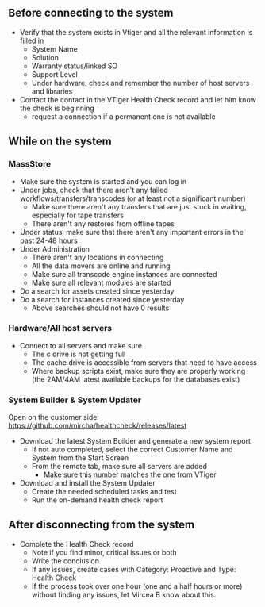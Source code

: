## Before connecting to the system

- Verify that the system exists in Vtiger and all the relevant information is filled in
  - System Name
  - Solution
  - Warranty status/linked SO
  - Support Level
  - Under hardware, check and remember the number of host servers and libraries
- Contact the contact in the VTiger Health Check record and let him know the check is beginning
  - request a connection if a permanent one is not available

## While on the system

### MassStore
- Make sure the system is started and you can log in
- Under jobs, check that there aren't any failed workflows/transfers/transcodes (or at least not a significant number)
  - Make sure there aren't any transfers that are just stuck in waiting, especially for tape transfers
  - There aren't any restores from offline tapes
- Under status, make sure that there aren't any important errors in the past 24-48 hours
- Under Administration
  - There aren't any locations in connecting
  - All the data movers are online and running
  - Make sure all transcode engine instances are connected
  - Make sure all relevant modules are started
- Do a search for assets created since yesterday
- Do a search for instances created since yesterday
  - Above searches should not have 0 results

### Hardware/All host servers

- Connect to all servers and make sure
  - The c drive is not getting full
  - The cache drive is accessible from servers that need to have access
  - Where backup scripts exist, make sure they are properly working (the 2AM/4AM latest available backups for the databases exist)

### System Builder & System Updater

Open on the customer side: https://github.com/mircha/healthcheck/releases/latest

- Download the latest System Builder and generate a new system report
  - If not auto completed, select the correct Customer Name and System from the Start Screen
  - From the remote tab, make sure all servers are added
    - Make sure this number matches the one from VTiger
- Download and install the System Updater
  - Create the needed scheduled tasks and test
  - Run the on-demand health check report

## After disconnecting from the system

- Complete the Health Check record
  - Note if you find minor, critical issues or both
  - Write the conclusion
  - If any issues, create cases with Category: Proactive and Type: Health Check
  - If the process took over one hour (one and a half hours or more) without finding any issues, let Mircea B know about this.